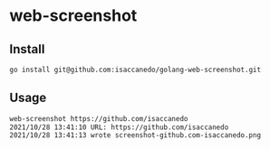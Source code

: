 # web-screenshot

## Install

```bash
go install git@github.com:isaccanedo/golang-web-screenshot.git
```

## Usage

```bash
web-screenshot https://github.com/isaccanedo
2021/10/28 13:41:10 URL: https://github.com/isaccanedo
2021/10/28 13:41:13 wrote screenshot-github.com-isaccanedo.png
```

